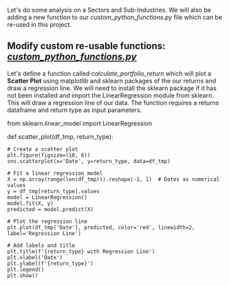 Let's do some analysis on a Sectors and Sub-Industries. We will also be adding a new function to our *custom_python_functions.py* file which can be re-used in this project. 

## Modify custom re-usable functions: *[custom_python_functions.py](https://github.com/danvuk567/SP500-Stock-Analysis/blob/main/Custom-Python-Functions/custom_python_functions.py)*

Let's define a function called *calculate_portfolio_return* which will plot a **Scatter Plot** using matplotlib and sklearn packages of the our returns and draw a regression line. We will need to install the sklearn package if it has not been installed and import the LinearRegression module from sklearn. This will draw a regression line of our data. The function requires a returns dataframe and return type as input parameters.

from sklearn.linear_model import LinearRegression

def scatter_plot(df_tmp, return_type):

    # Create a scatter plot
    plt.figure(figsize=(10, 6))
    sns.scatterplot(x='Date', y=return_type, data=df_tmp)

    # Fit a linear regression model
    X = np.array(range(len(df_tmp))).reshape(-1, 1)  # Dates as numerical values
    y = df_tmp[return_type].values
    model = LinearRegression()
    model.fit(X, y)
    predicted = model.predict(X)

    # Plot the regression line
    plt.plot(df_tmp['Date'], predicted, color='red', linewidth=2, label='Regression Line')

    # Add labels and title
    plt.title(f'{return_type} with Regression Line')
    plt.xlabel('Date')
    plt.ylabel(f'{return_type}')
    plt.legend()
    plt.show()

